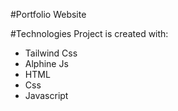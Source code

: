 #Portfolio Website<br>


#Technologies
Project is created with:
* Tailwind Css
* Alphine Js
* HTML
* Css
* Javascript
